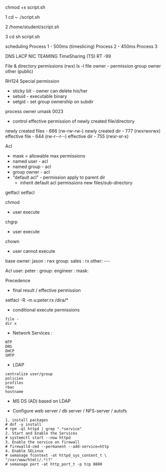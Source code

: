 chmod +x script.sh

1
cd ~
./script.sh

2
/home/student/script.sh

3
cd
sh script.sh


scheduling
Process 1 - 500ms (timeslicing)
Process 2 - 450ms
Process 3

DNS
LACP
NIC TEAMING
TimeSharing (TS)
RT
-99


File & directory permissions (rwx)
ls -l
file owner 	- permission
group owner
other (public)


RH124
Special permission
- sticky bit - owner can delete his/her
- setuid - executable binary
- setgid - set group ownership on subdir

process owner
umask 0023
- control effective permission of
newly created file/directory

newly created files - 666 (rw-rw-rw-)
newly created dir   - 777 (rwxrwxrwx)
effective file	    - 644 (rw-r--r--)
effective dir	    - 755 (rwxr-xr-x)

Acl
- mask = allowable max permissions
- named user - acl
- named group - acl
- group owner - acl
- "default acl" - permission apply to parent dir
  - inherit default acl permissions new files/sub-directory

getfacl
setfacl

chmod
- user execute

chgrp
- user execute

chown
- user cannot execute

base
owner: jason : rwx
group: sales : rx
other: ---

Acl
user: peter :
group: engineer :
mask:

Precedence
- final result / effective permission

setfacl -R -m u:peter:rx /dira/*

- conditional execute permissions
```
file -
dir x
```

- Network Services :
```
NTP
DNS
DHCP
SMTP
```

- LDAP
```
centralize user/group
policies
profiles
rbac
hostname
```

- MS DS (AD)
based on LDAP



- Configure web server / db server /  NFS-server / autofs
```
1. install packages
# dnf -y install
# rpm -ql httpd | grep ".*service"
2. Start and Enable the Services
# systemctl start --now httpd
3. Enable the service on firewall
# firewalld-cmd --permanent --add-service=http
4. Enable SELinux
# semanage fcontext -at httpd_sys_content_t \
"/var/www/html(/.*)?"
# semanage port -at http_port_t -p tcp 8800
```
